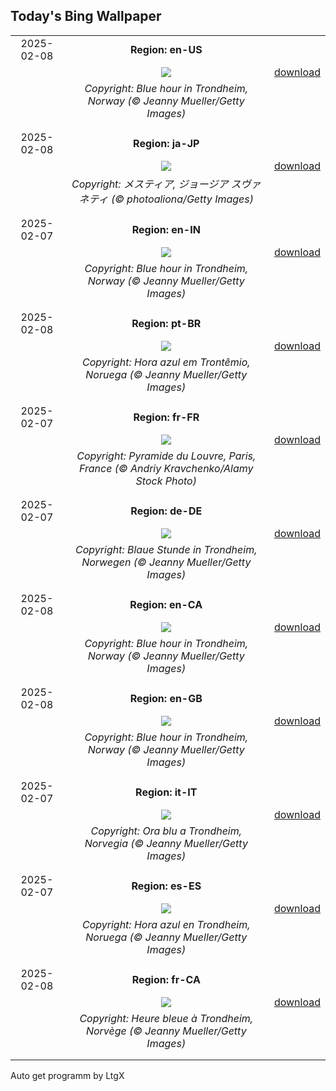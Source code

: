 ## Today's Bing Wallpaper
|      |      |      |
| :----: | :----: | :----: |
|2025-02-08|**Region: en-US**||
||![](https://www.bing.com/th?id=OHR.BlueNorway_EN-US6457602567_UHD.jpg&pid=hp&w=1152&h=648&rs=1&c=4)| [download](https://www.bing.com/th?id=OHR.BlueNorway_EN-US6457602567_UHD.jpg)|
||*Copyright: Blue hour in Trondheim, Norway (© Jeanny Mueller/Getty Images)*
||
|||
|2025-02-08|**Region: ja-JP**||
||![](https://www.bing.com/th?id=OHR.SnowySvaneti_JA-JP2274619860_UHD.jpg&pid=hp&w=1152&h=648&rs=1&c=4)| [download](https://www.bing.com/th?id=OHR.SnowySvaneti_JA-JP2274619860_UHD.jpg)|
||*Copyright: メスティア, ジョージア スヴァネティ (© photoaliona/Getty Images)*
||
|||
|2025-02-07|**Region: en-IN**||
||![](https://www.bing.com/th?id=OHR.BlueNorway_EN-IN7562913622_UHD.jpg&pid=hp&w=1152&h=648&rs=1&c=4)| [download](https://www.bing.com/th?id=OHR.BlueNorway_EN-IN7562913622_UHD.jpg)|
||*Copyright: Blue hour in Trondheim, Norway (© Jeanny Mueller/Getty Images)*
||
|||
|2025-02-08|**Region: pt-BR**||
||![](https://www.bing.com/th?id=OHR.BlueNorway_PT-BR1972445946_UHD.jpg&pid=hp&w=1152&h=648&rs=1&c=4)| [download](https://www.bing.com/th?id=OHR.BlueNorway_PT-BR1972445946_UHD.jpg)|
||*Copyright: Hora azul em Trontêmio, Noruega (© Jeanny Mueller/Getty Images)*
||
|||
|2025-02-07|**Region: fr-FR**||
||![](https://www.bing.com/th?id=OHR.LouvreRainyDay_FR-FR9439129374_UHD.jpg&pid=hp&w=1152&h=648&rs=1&c=4)| [download](https://www.bing.com/th?id=OHR.LouvreRainyDay_FR-FR9439129374_UHD.jpg)|
||*Copyright: Pyramide du Louvre, Paris, France (© Andriy Kravchenko/Alamy Stock Photo)*
||
|||
|2025-02-07|**Region: de-DE**||
||![](https://www.bing.com/th?id=OHR.BlueNorway_DE-DE6219110826_UHD.jpg&pid=hp&w=1152&h=648&rs=1&c=4)| [download](https://www.bing.com/th?id=OHR.BlueNorway_DE-DE6219110826_UHD.jpg)|
||*Copyright: Blaue Stunde in Trondheim, Norwegen (© Jeanny Mueller/Getty Images)*
||
|||
|2025-02-08|**Region: en-CA**||
||![](https://www.bing.com/th?id=OHR.BlueNorway_EN-CA8085268470_UHD.jpg&pid=hp&w=1152&h=648&rs=1&c=4)| [download](https://www.bing.com/th?id=OHR.BlueNorway_EN-CA8085268470_UHD.jpg)|
||*Copyright: Blue hour in Trondheim, Norway (© Jeanny Mueller/Getty Images)*
||
|||
|2025-02-08|**Region: en-GB**||
||![](https://www.bing.com/th?id=OHR.BlueNorway_EN-GB4715422563_UHD.jpg&pid=hp&w=1152&h=648&rs=1&c=4)| [download](https://www.bing.com/th?id=OHR.BlueNorway_EN-GB4715422563_UHD.jpg)|
||*Copyright: Blue hour in Trondheim, Norway (© Jeanny Mueller/Getty Images)*
||
|||
|2025-02-07|**Region: it-IT**||
||![](https://www.bing.com/th?id=OHR.BlueNorway_IT-IT0515535753_UHD.jpg&pid=hp&w=1152&h=648&rs=1&c=4)| [download](https://www.bing.com/th?id=OHR.BlueNorway_IT-IT0515535753_UHD.jpg)|
||*Copyright: Ora blu a Trondheim, Norvegia (© Jeanny Mueller/Getty Images)*
||
|||
|2025-02-07|**Region: es-ES**||
||![](https://www.bing.com/th?id=OHR.BlueNorway_ES-ES9259858969_UHD.jpg&pid=hp&w=1152&h=648&rs=1&c=4)| [download](https://www.bing.com/th?id=OHR.BlueNorway_ES-ES9259858969_UHD.jpg)|
||*Copyright: Hora azul en Trondheim, Noruega (© Jeanny Mueller/Getty Images)*
||
|||
|2025-02-08|**Region: fr-CA**||
||![](https://www.bing.com/th?id=OHR.BlueNorway_FR-CA3240346092_UHD.jpg&pid=hp&w=1152&h=648&rs=1&c=4)| [download](https://www.bing.com/th?id=OHR.BlueNorway_FR-CA3240346092_UHD.jpg)|
||*Copyright: Heure bleue à Trondheim, Norvège (© Jeanny Mueller/Getty Images)*
||
|||

Auto get programm by LtgX

